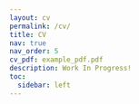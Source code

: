 ```yaml
---
layout: cv
permalink: /cv/
title: CV
nav: true
nav_order: 5
cv_pdf: example_pdf.pdf
description: Work In Progress!
toc:
  sidebar: left
---
```

